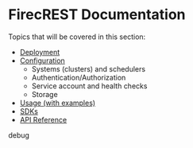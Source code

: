 # FirecREST Documentation

Topics that will be covered in this section:

- [Deployment](./deploy/README.md)
- [Configuration](./conf/README.md)
  - Systems (clusters) and schedulers
  - Authentication/Authorization
  - Service account and health checks
  - Storage
- [Usage (with examples)](./use/README.md)
- [SDKs](https://pyfirecrest.readthedocs.io/en/stable/index.html)
- [API Reference](./api/README.md)

debug